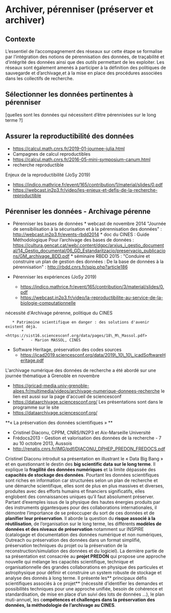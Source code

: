 # Archiver, pérenniser  (préserver et archiver)

## Contexte 
L’essentiel de l’accompagnement des réseaux sur cette étape se formalise par l’intégration des notions de pérennisation des données, de traçabilité et d’intégrité des données 
ainsi que des *outils* permettant de les exploiter. Les réseaux  sont  également  amenés  à  participer  à  la  définition  des  politiques  de sauvegarde et d’archivage,et à
la mise en place des procédures associées dans les collectifs de recherche.

## Sélectionner les données pertinentes à pérenniser

[quelles sont les données qui nécessitent d’être pérennisées sur le long terme ?]


## Assurer la reproductibilité des données

   * <https://calcul.math.cnrs.fr/2019-01-journee-julia.html>
   * Campagnes de calcul reproductibles
   * <https://calcul.math.cnrs.fr/2016-05-mini-symposium-canum.html>
   * recherche reproductible

Enjeux de la reproductibilité (JoSy 2019)

   * <https://indico.mathrice.fr/event/165/contribution/1/material/slides/0.pdf>
   * <https://webcast.in2p3.fr/video/les-enjeux-et-defis-de-la-recherche-reproductible>


## Pérenniser les données - Archivage pérenne

   * Pérenniser les bases de données
    * webcast de novembre 2014 "Journée de sensibilisation à la sécurisation et à la pérennisation des données" : http://webcast.in2p3.fr/events-rbdd2014
    * doc du CINES : Guide Méthodologique Pour l’archivage des bases de données : https://cultura.gencat.cat/web/.content/dgpc/arxius_i_gestio_documental/14_Gestio_documental/06_GD_Estandaritzacio/preservacio_publicacions/GM_archivage_BDD.pdf
    * séminaire RBDD 2015 : "Conduire et construire un plan de gestion des données : De la base de données à la pérennisation" : http://rbdd.cnrs.fr/spip.php?article186 
   
   * Pérenniser les expériences (JoSy 2019)
       * <https://indico.mathrice.fr/event/165/contribution/3/material/slides/0.pdf>
       * <https://webcast.in2p3.fr/video/la-reproductibilite-au-service-de-la-biologie-computationnelle>

nécessité d'Archivage pérenne, politique du CINES

       * Patrimoine scientifique en danger : des solutions d'avenir existent déjà.   
           * <https://sist16.sciencesconf.org/data/pages/18\_M\_Massol.pdf>
           *   - Marion MASSOL, CINES

   * Software Heritage, préservation des codes sources
       * <https://jcad2019.sciencesconf.org/data/2019\_10\_10\_jcadSoftwareHeritage.pdf>


L'archivage numérique des données de recherche a été abordé sur une journée thématique à Grenoble en novembre

* https://gricad-media.univ-grenoble-alpes.fr/multimedia/videos/archivage-numerique-donnees-recherche
le lien est aussi sur la page d'accueil de sciencesconf
* https://dataarchivage.sciencesconf.org/
Les présentations sont dans le programme sur le site
* https://dataarchivage.sciencesconf.org/


**« La préservation des données scientifiques » **
* Cristinel Diaconu,  CPPM, CNRS/IN2P3 et Aix-Marseille Université
* Frédocs2013 - Gestion et valorisation des données de la recherche -  7 au 10 octobre 2013, Aussois 
* http://renatis.cnrs.fr/IMG/pdf/DIACONU_DPHEP_PREDON_FREDOCS.pdf

Cristinel Diaconu introduit sa présentation en illustrant le « Data Big Bang » et en questionnant le destin des **big scientific data** **sur le long terme**. Il explique la 
**fragilité des données numériques** et la limite dépassée des **capacités de stockage des données**. Pourtant les données scientifiques sont riches en information car 
structurées selon un plan de recherche et une démarche scientifique, elles sont de plus en plus massives  et diverses, produites avec des efforts humains et financiers
significatifs, elles englobent des connaissances uniques qu’il faut absolument préserver. Partant d’exemples issus de la physique des hautes énergies produits par des 
instruments gigantesques pour des collaborations internationales, il démontre l’importance de se préoccuper du sort de ces données et de **planifier leur préservation**. 
Il aborde la question du **risque associé à la réutilisation**, de l’organisation sur le long terme, les différents **modèles de données et des niveaux de préservation** 
notamment sur INSPIRE (catalogage et documentation des données numérique et non numériques, Outreach ou préservation des données dans un format simplifié, préservation 
techniques du projet ou la préservation  de la reconstruction/simulation des données et du logiciel). La dernière partie de sa présentation est consacrée au **projet 
PREDON** qui propose une approche nouvelle qui mélange les capacités scientifique, technique et organisationnelle  des grandes collaborations en physique des particules 
et astrophysique pour définir et construire un system robuste de stockage et analyse des donnés à long terme.  Il présente les** principaux défis scientifiques associés 
à ce projet** (nécessité d’identifier les demandes et possibilités techniques pour une approche unifiée, besoin de cohérence et standardisation, de mise en place d’un 
suivi des lots de données …), le plan muti-annuel, les c**ompétences et challenges dans la préservation des données, la méthodologie de l’archivage au CINES**.
 



